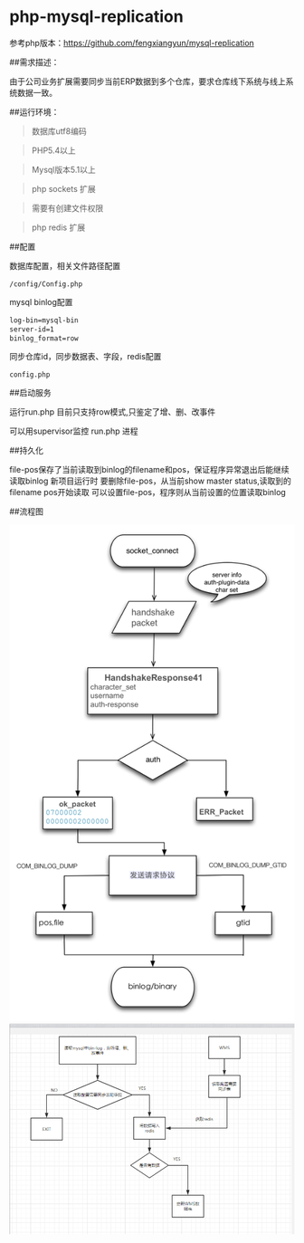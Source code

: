 php-mysql-replication
===============
参考php版本：https://github.com/fengxiangyun/mysql-replication

##需求描述：

由于公司业务扩展需要同步当前ERP数据到多个仓库，要求仓库线下系统与线上系统数据一致。

##运行环境：

> 数据库utf8编码

> PHP5.4以上

> Mysql版本5.1以上

> php sockets 扩展

> 需要有创建文件权限

> php redis 扩展

##配置

数据库配置，相关文件路径配置
~~~
/config/Config.php 
~~~
mysql binlog配置
~~~
log-bin=mysql-bin
server-id=1
binlog_format=row
~~~
同步仓库id，同步数据表、字段，redis配置
~~~
config.php
~~~

##启动服务

运行run.php 目前只支持row模式,只鉴定了增、删、改事件

可以用supervisor监控 run.php 进程

##持久化

file-pos保存了当前读取到binlog的filename和pos，保证程序异常退出后能继续读取binlog
新项目运行时 要删除file-pos，从当前show master status,读取到的filename pos开始读取
可以设置file-pos，程序则从当前设置的位置读取binlog

##流程图

![image](https://github.com/xiaohuaming/mysql-replication/blob/master/sync/mysql-replication.png) 
![image](https://github.com/xiaohuaming/mysql-replication/blob/master/sync/sync.png)

